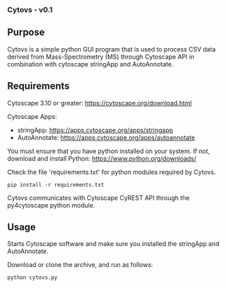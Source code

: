 ### Cytovs - v0.1

## Purpose

Cytovs is a simple python GUI program that is used to process CSV data derived from Mass-Spectrometry (MS) through Cytoscape API in combination with cytoscape stringApp and AutoAnnotate.

## Requirements

Cytoscape 3.10 or greater: https://cytoscape.org/download.html

Cytoscape Apps:
- stringApp: https://apps.cytoscape.org/apps/stringapp
- AutoAnnotate: https://apps.cytoscape.org/apps/autoannotate

You must ensure that you have python installed on your system. If not, download and install Python: https://www.python.org/downloads/

Check the file 'requirements.txt' for python modules required by Cytovs.

```
pip install -r requirements.txt
```

Cytovs communicates with Cytoscape CyREST API through the py4cytoscape python module.

## Usage

Starts Cytoscape software and make sure you installed the stringApp and AutoAnnotate.

Download or clone the archive, and run as follows:

```
python cytovs.py
```
